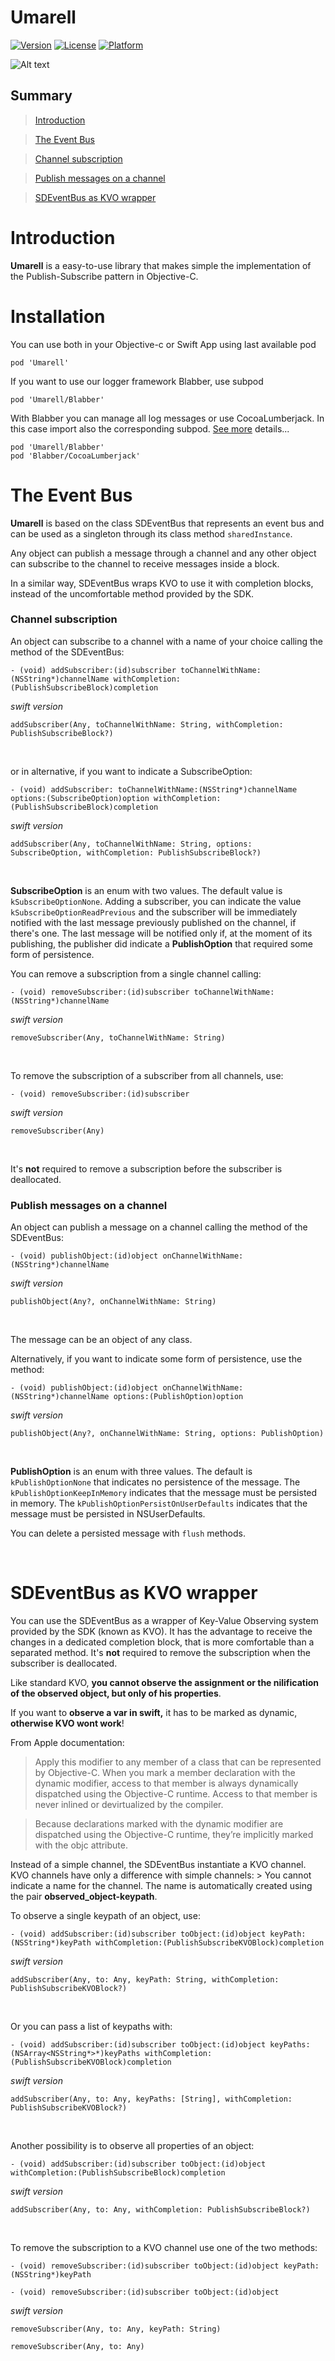 Umarell
=======

[![Version](https://img.shields.io/cocoapods/v/Umarell.svg?style=flat)](http://cocoapods.org/pods/Umarell)
[![License](https://img.shields.io/cocoapods/l/Umarell.svg?style=flat)](http://cocoapods.org/pods/Umarell)
[![Platform](https://img.shields.io/cocoapods/p/Umarell.svg?style=flat)](http://cocoapods.org/pods/Umarell)

![Alt text](/Icon.png)

Summary
-------

>   [Introduction](#introduction)

>   [The Event Bus](#the-event-bus)

>   [Channel subscription](#channel-subscription)

>   [Publish messages on a channel](#publish-messages-on-a-channel)

>   [SDEventBus as KVO wrapper](#sdeventbus-as-kvo-wrapper)

Introduction
============

**Umarell** is a easy-to-use library that makes simple the implementation of the
Publish-Subscribe pattern in Objective-C.

Installation
=============
You can use both in your Objective-c or Swift App using last available pod

```
pod 'Umarell'
```

If you want to use our logger framework Blabber, use subpod
```
pod 'Umarell/Blabber'
```
With Blabber you can manage all log messages or use CocoaLumberjack. In this case import also the corresponding subpod. [See more](https://github.com/SysdataSpA/Blabber) details...
```
pod 'Umarell/Blabber'
pod 'Blabber/CocoaLumberjack'
```


The Event Bus
=============

**Umarell** is based on the class SDEventBus that represents an event bus and
can be used as a singleton through its class method `sharedInstance`.

Any object can publish a message through a channel and any other object can
subscribe to the channel to receive messages inside a block.

In a similar way, SDEventBus wraps KVO to use it with completion blocks, instead
of the uncomfortable method provided by the SDK.

### Channel subscription

An object can subscribe to a channel with a name of your choice calling the
method of the SDEventBus:

~~~~~~~~~~~~~~~~~~~~~~~~~~~~~~~~~~~~~~~~~~~~~~~~~~~~~~~~~~~~~~~~~~~~~~~~~~~~~~~~
- (void) addSubscriber:(id)subscriber toChannelWithName:(NSString*)channelName withCompletion:(PublishSubscribeBlock)completion
~~~~~~~~~~~~~~~~~~~~~~~~~~~~~~~~~~~~~~~~~~~~~~~~~~~~~~~~~~~~~~~~~~~~~~~~~~~~~~~~

*swift version*

~~~~~~~~~~~~~~~~~~~~~~~~~~~~~~~~~~~~~~~~~~~~~~~~~~~~~~~~~~~~~~~~~~~~~~~~~~~~~~~~
addSubscriber(Any, toChannelWithName: String, withCompletion: PublishSubscribeBlock?)
~~~~~~~~~~~~~~~~~~~~~~~~~~~~~~~~~~~~~~~~~~~~~~~~~~~~~~~~~~~~~~~~~~~~~~~~~~~~~~~~

 

or in alternative, if you want to indicate a SubscribeOption:

~~~~~~~~~~~~~~~~~~~~~~~~~~~~~~~~~~~~~~~~~~~~~~~~~~~~~~~~~~~~~~~~~~~~~~~~~~~~~~~~
- (void) addSubscriber: toChannelWithName:(NSString*)channelName options:(SubscribeOption)option withCompletion:(PublishSubscribeBlock)completion
~~~~~~~~~~~~~~~~~~~~~~~~~~~~~~~~~~~~~~~~~~~~~~~~~~~~~~~~~~~~~~~~~~~~~~~~~~~~~~~~

*swift version*

~~~~~~~~~~~~~~~~~~~~~~~~~~~~~~~~~~~~~~~~~~~~~~~~~~~~~~~~~~~~~~~~~~~~~~~~~~~~~~~~
addSubscriber(Any, toChannelWithName: String, options: SubscribeOption, withCompletion: PublishSubscribeBlock?)
~~~~~~~~~~~~~~~~~~~~~~~~~~~~~~~~~~~~~~~~~~~~~~~~~~~~~~~~~~~~~~~~~~~~~~~~~~~~~~~~

 

**SubscribeOption** is an enum with two values. The default value is
`kSubscribeOptionNone`. Adding a subscriber, you can indicate the value
`kSubscribeOptionReadPrevious` and the subscriber will be immediately notified
with the last message previously published on the channel, if there's one. The
last message will be notified only if, at the moment of its publishing, the
publisher did indicate a **PublishOption** that required some form of
persistence.

You can remove a subscription from a single channel calling:

~~~~~~~~~~~~~~~~~~~~~~~~~~~~~~~~~~~~~~~~~~~~~~~~~~~~~~~~~~~~~~~~~~~~~~~~~~~~~~~~
- (void) removeSubscriber:(id)subscriber toChannelWithName:(NSString*)channelName
~~~~~~~~~~~~~~~~~~~~~~~~~~~~~~~~~~~~~~~~~~~~~~~~~~~~~~~~~~~~~~~~~~~~~~~~~~~~~~~~

*swift version*

~~~~~~~~~~~~~~~~~~~~~~~~~~~~~~~~~~~~~~~~~~~~~~~~~~~~~~~~~~~~~~~~~~~~~~~~~~~~~~~~
removeSubscriber(Any, toChannelWithName: String)
~~~~~~~~~~~~~~~~~~~~~~~~~~~~~~~~~~~~~~~~~~~~~~~~~~~~~~~~~~~~~~~~~~~~~~~~~~~~~~~~

 

To remove the subscription of a subscriber from all channels, use:

~~~~~~~~~~~~~~~~~~~~~~~~~~~~~~~~~~~~~~~~~~~~~~~~~~~~~~~~~~~~~~~~~~~~~~~~~~~~~~~~
- (void) removeSubscriber:(id)subscriber
~~~~~~~~~~~~~~~~~~~~~~~~~~~~~~~~~~~~~~~~~~~~~~~~~~~~~~~~~~~~~~~~~~~~~~~~~~~~~~~~

*swift version*

~~~~~~~~~~~~~~~~~~~~~~~~~~~~~~~~~~~~~~~~~~~~~~~~~~~~~~~~~~~~~~~~~~~~~~~~~~~~~~~~
removeSubscriber(Any)
~~~~~~~~~~~~~~~~~~~~~~~~~~~~~~~~~~~~~~~~~~~~~~~~~~~~~~~~~~~~~~~~~~~~~~~~~~~~~~~~

 

It's **not** required to remove a subscription before the subscriber is
deallocated.

### Publish messages on a channel

An object can publish a message on a channel calling the method of the
SDEventBus:

~~~~~~~~~~~~~~~~~~~~~~~~~~~~~~~~~~~~~~~~~~~~~~~~~~~~~~~~~~~~~~~~~~~~~~~~~~~~~~~~
- (void) publishObject:(id)object onChannelWithName:(NSString*)channelName
~~~~~~~~~~~~~~~~~~~~~~~~~~~~~~~~~~~~~~~~~~~~~~~~~~~~~~~~~~~~~~~~~~~~~~~~~~~~~~~~

*swift version*

~~~~~~~~~~~~~~~~~~~~~~~~~~~~~~~~~~~~~~~~~~~~~~~~~~~~~~~~~~~~~~~~~~~~~~~~~~~~~~~~
publishObject(Any?, onChannelWithName: String)
~~~~~~~~~~~~~~~~~~~~~~~~~~~~~~~~~~~~~~~~~~~~~~~~~~~~~~~~~~~~~~~~~~~~~~~~~~~~~~~~

 

The message can be an object of any class.

Alternatively, if you want to indicate some form of persistence, use the method:

~~~~~~~~~~~~~~~~~~~~~~~~~~~~~~~~~~~~~~~~~~~~~~~~~~~~~~~~~~~~~~~~~~~~~~~~~~~~~~~~
- (void) publishObject:(id)object onChannelWithName:(NSString*)channelName options:(PublishOption)option
~~~~~~~~~~~~~~~~~~~~~~~~~~~~~~~~~~~~~~~~~~~~~~~~~~~~~~~~~~~~~~~~~~~~~~~~~~~~~~~~

*swift version*

~~~~~~~~~~~~~~~~~~~~~~~~~~~~~~~~~~~~~~~~~~~~~~~~~~~~~~~~~~~~~~~~~~~~~~~~~~~~~~~~
publishObject(Any?, onChannelWithName: String, options: PublishOption)
~~~~~~~~~~~~~~~~~~~~~~~~~~~~~~~~~~~~~~~~~~~~~~~~~~~~~~~~~~~~~~~~~~~~~~~~~~~~~~~~

 

**PublishOption** is an enum with three values. The default is
`kPublishOptionNone` that indicates no persistence of the message. The
`kPublishOptionKeepInMemory` indicates that the message must be persisted in
memory. The `kPublishOptionPersistOnUserDefaults` indicates that the message
must be persisted in NSUserDefaults.

You can delete a persisted message with `flush` methods.

 

SDEventBus as KVO wrapper
=========================

You can use the SDEventBus as a wrapper of Key-Value Observing system provided
by the SDK (known as KVO). It has the advantage to receive the changes in a
dedicated completion block, that is more comfortable than a separated method.
It's **not** required to remove the subscription when the subscriber is
deallocated.

Like standard KVO, **you cannot observe the assignment or the nilification of
the observed object, but only of his properties**.

If you want to **observe a var in swift,** it has to be marked as dynamic,
**otherwise KVO wont work**!

From Apple documentation:

>   Apply this modifier to any member of a class that can be represented by
>   Objective-C. When you mark a member declaration with the dynamic modifier,
>   access to that member is always dynamically dispatched using the Objective-C
>   runtime. Access to that member is never inlined or devirtualized by the
>   compiler.

>   Because declarations marked with the dynamic modifier are dispatched using
>   the Objective-C runtime, they’re implicitly marked with the objc attribute.

Instead of a simple channel, the SDEventBus instantiate a KVO channel. KVO
channels have only a difference with simple channels: \> You cannot indicate a
name for the channel. The name is automatically created using the pair
**observed_object-keypath**.

To observe a single keypath of an object, use:

~~~~~~~~~~~~~~~~~~~~~~~~~~~~~~~~~~~~~~~~~~~~~~~~~~~~~~~~~~~~~~~~~~~~~~~~~~~~~~~~
- (void) addSubscriber:(id)subscriber toObject:(id)object keyPath:(NSString*)keyPath withCompletion:(PublishSubscribeKVOBlock)completion
~~~~~~~~~~~~~~~~~~~~~~~~~~~~~~~~~~~~~~~~~~~~~~~~~~~~~~~~~~~~~~~~~~~~~~~~~~~~~~~~

*swift version*

~~~~~~~~~~~~~~~~~~~~~~~~~~~~~~~~~~~~~~~~~~~~~~~~~~~~~~~~~~~~~~~~~~~~~~~~~~~~~~~~
addSubscriber(Any, to: Any, keyPath: String, withCompletion: PublishSubscribeKVOBlock?)
~~~~~~~~~~~~~~~~~~~~~~~~~~~~~~~~~~~~~~~~~~~~~~~~~~~~~~~~~~~~~~~~~~~~~~~~~~~~~~~~

 

Or you can pass a list of keypaths with:

~~~~~~~~~~~~~~~~~~~~~~~~~~~~~~~~~~~~~~~~~~~~~~~~~~~~~~~~~~~~~~~~~~~~~~~~~~~~~~~~
- (void) addSubscriber:(id)subscriber toObject:(id)object keyPaths:(NSArray<NSString*>*)keyPaths withCompletion:(PublishSubscribeKVOBlock)completion
~~~~~~~~~~~~~~~~~~~~~~~~~~~~~~~~~~~~~~~~~~~~~~~~~~~~~~~~~~~~~~~~~~~~~~~~~~~~~~~~

*swift version*

~~~~~~~~~~~~~~~~~~~~~~~~~~~~~~~~~~~~~~~~~~~~~~~~~~~~~~~~~~~~~~~~~~~~~~~~~~~~~~~~
addSubscriber(Any, to: Any, keyPaths: [String], withCompletion: PublishSubscribeKVOBlock?)
~~~~~~~~~~~~~~~~~~~~~~~~~~~~~~~~~~~~~~~~~~~~~~~~~~~~~~~~~~~~~~~~~~~~~~~~~~~~~~~~

 

Another possibility is to observe all properties of an object:

~~~~~~~~~~~~~~~~~~~~~~~~~~~~~~~~~~~~~~~~~~~~~~~~~~~~~~~~~~~~~~~~~~~~~~~~~~~~~~~~
- (void) addSubscriber:(id)subscriber toObject:(id)object withCompletion:(PublishSubscribeBlock)completion
~~~~~~~~~~~~~~~~~~~~~~~~~~~~~~~~~~~~~~~~~~~~~~~~~~~~~~~~~~~~~~~~~~~~~~~~~~~~~~~~

*swift version*

~~~~~~~~~~~~~~~~~~~~~~~~~~~~~~~~~~~~~~~~~~~~~~~~~~~~~~~~~~~~~~~~~~~~~~~~~~~~~~~~
addSubscriber(Any, to: Any, withCompletion: PublishSubscribeBlock?)
~~~~~~~~~~~~~~~~~~~~~~~~~~~~~~~~~~~~~~~~~~~~~~~~~~~~~~~~~~~~~~~~~~~~~~~~~~~~~~~~

 

To remove the subscription to a KVO channel use one of the two methods:

~~~~~~~~~~~~~~~~~~~~~~~~~~~~~~~~~~~~~~~~~~~~~~~~~~~~~~~~~~~~~~~~~~~~~~~~~~~~~~~~
- (void) removeSubscriber:(id)subscriber toObject:(id)object keyPath:(NSString*)keyPath

- (void) removeSubscriber:(id)subscriber toObject:(id)object
~~~~~~~~~~~~~~~~~~~~~~~~~~~~~~~~~~~~~~~~~~~~~~~~~~~~~~~~~~~~~~~~~~~~~~~~~~~~~~~~

*swift version*

~~~~~~~~~~~~~~~~~~~~~~~~~~~~~~~~~~~~~~~~~~~~~~~~~~~~~~~~~~~~~~~~~~~~~~~~~~~~~~~~
removeSubscriber(Any, to: Any, keyPath: String)

removeSubscriber(Any, to: Any)
~~~~~~~~~~~~~~~~~~~~~~~~~~~~~~~~~~~~~~~~~~~~~~~~~~~~~~~~~~~~~~~~~~~~~~~~~~~~~~~~


